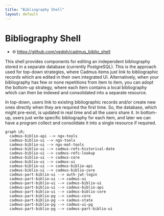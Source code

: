 ```yaml
---
title: "Bibliography Shell" 
layout: default 
---
```


# Bibliography Shell

- 🌐 <https://github.com/vedph/cadmus_biblio_shell>

This shell provides components for editing an independent bibliography stored in a separate database (currently PostgreSQL). This is the approach used for top-down strategies, where Cadmus items just link to bibliographic records which are edited in their own integrated UI. Alternatively, when your bibliography has few or none repetitions from item to item, you can adopt the bottom-up strategy, where each item contains a local bibliography which can then be indexed and consolidated into a separate resource.

In top-down, users link to existing bibliographic records and/or create new ones directly when they are required the first time. So, the database, which might pre-exist, is updated in real time and all the users share it. In bottom-up, users just write specific bibliography for each item, and later we can have a program collect and consolidate it into a single resource if required.

```mermaid
graph LR;
  cadmus-biblio-api --> ngx-tools
  cadmus-biblio-ui --> ngx-tools
  cadmus-biblio-ui --> ngx-mat-tools
  cadmus-biblio-ui --> cadmus-refs-historical-date
  cadmus-biblio-ui --> cadmus-refs-lookup
  cadmus-biblio-ui --> cadmus-core
  cadmus-biblio-ui --> cadmus-ui
  cadmus-biblio-ui --> cadmus-biblio-api
  cadmus-biblio-ui --> cadmus-biblio-core
  cadmus-part-biblio-ui --> auth-jwt-login
  cadmus-part-biblio-ui --> cadmus-ui
  cadmus-part-biblio-ui --> cadmus-biblio-ui
  cadmus-part-biblio-ui --> cadmus-biblio-api
  cadmus-part-biblio-ui --> cadmus-biblio-core
  cadmus-part-biblio-pg --> cadmus-core
  cadmus-part-biblio-pg --> cadmus-state
  cadmus-part-biblio-pg --> cadmus-ui-pg
  cadmus-part-biblio-pg --> cadmus-part-biblio-ui
```
